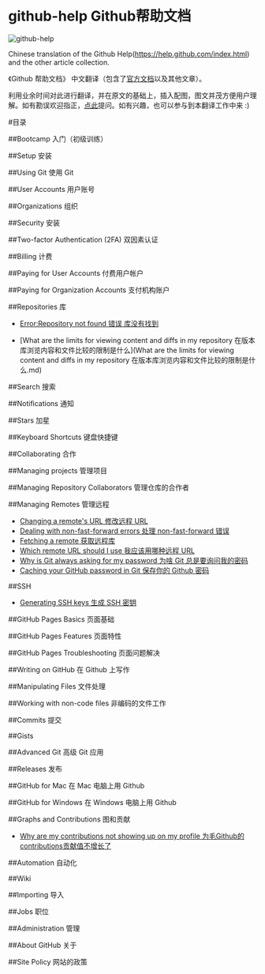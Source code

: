 github-help Github帮助文档
===========
![github-help](http://i1288.photobucket.com/albums/b484/waylau/waylau%20blog/github_help_zps9f50a555.jpg)

Chinese translation of the Github Help(https://help.github.com/index.html) and the other article collection.  

《Github 帮助文档》 中文翻译（包含了[官方文档](https://help.github.com/index.html)以及其他文章）。

利用业余时间对此进行翻译，并在原文的基础上，插入配图，图文并茂方便用户理解。如有勘误欢迎指正，[点此](https://github.com/waylau/github-help/issues)提问。如有兴趣，也可以参与到本翻译工作中来 :)

#目录

##Bootcamp 入门（初级训练）

##Setup 安装

##Using Git 使用 Git

##User Accounts 用户账号

##Organizations 组织

##Security 安装

##Two-factor Authentication (2FA) 双因素认证

##Billing 计费

##Paying for User Accounts 付费用户帐户

##Paying for Organization Accounts 支付机构账户

##Repositories 库

* [Error:Repository not found 错误 库没有找到](https://github.com/waylau/github-help/blob/master/Error%20Repository%20not%20found%20%E9%94%99%E8%AF%AF%20%E5%BA%93%E6%B2%A1%E6%9C%89%E6%89%BE%E5%88%B0.md)

* [What are the limits for viewing content and diffs in my repository 在版本库浏览内容和文件比较的限制是什么](What are the limits for viewing content and diffs in my repository 在版本库浏览内容和文件比较的限制是什么.md)

##Search 搜索

##Notifications 通知

##Stars 加星

##Keyboard Shortcuts 键盘快捷键

##Collaborating 合作

##Managing projects 管理项目



##Managing Repository Collaborators 管理仓库的合作者

##Managing Remotes 管理远程

* [Changing a remote's URL 修改远程 URL](https://github.com/waylau/github-help/blob/master/Changing%20a%20remote's%20URL%20%E4%BF%AE%E6%94%B9%E8%BF%9C%E7%A8%8B%20URL.md)
* [Dealing with non-fast-forward errors 处理 non-fast-forward 错误](https://github.com/waylau/github-help/blob/master/Dealing%20with%20non-fast-forward%20errors%20%E5%A4%84%E7%90%86%20non-fast-forward%20%E9%94%99%E8%AF%AF.md)
* [Fetching a remote 获取远程库](https://github.com/waylau/github-help/blob/master/Fetching%20a%20remote%20%E8%8E%B7%E5%8F%96%E8%BF%9C%E7%A8%8B%E5%BA%93.md)
* [Which remote URL should I use 我应该用哪种远程 URL](https://github.com/waylau/github-help/blob/master/Which%20remote%20URL%20should%20I%20use%20%E6%88%91%E5%BA%94%E8%AF%A5%E7%94%A8%E5%93%AA%E7%A7%8D%E8%BF%9C%E7%A8%8B%20URL%20.md)
* [Why is Git always asking for my password 为啥 Git 总是要询问我的密码](https://github.com/waylau/github-help/blob/master/Why%20is%20Git%20always%20asking%20for%20my%20password%20%E4%B8%BA%E5%95%A5%20git%20%E6%80%BB%E6%98%AF%E8%A6%81%E8%AF%A2%E9%97%AE%E6%88%91%E7%9A%84%E5%AF%86%E7%A0%81.md)
* [Caching your GitHub password in Git 保存你的 Github 密码](https://github.com/waylau/github-help/blob/master/Caching%20your%20GitHub%20password%20in%20Git%20%E4%BF%9D%E5%AD%98%E4%BD%A0%E7%9A%84%20Github%20%E5%AF%86%E7%A0%81.md) 

##SSH

* [Generating SSH keys 生成 SSH 密钥](https://github.com/waylau/github-help/blob/master/Generating%20SSH%20keys%20%E7%94%9F%E6%88%90%20SSH%20%E5%AF%86%E9%92%A5.md)

##GitHub Pages Basics 页面基础

##GitHub Pages Features 页面特性

##GitHub Pages Troubleshooting 页面问题解决

##Writing on GitHub 在 Github 上写作

##Manipulating Files 文件处理

##Working with non-code files 非编码的文件工作

##Commits 提交

##Gists

##Advanced Git 高级 Git 应用

##Releases 发布

##GitHub for Mac 在 Mac 电脑上用 Github

##GitHub for Windows 在 Windows 电脑上用 Github

##Graphs and Contributions 图和贡献

* [Why are my contributions not showing up on my profile 为毛Github的contributions贡献值不增长了](https://github.com/waylau/github-help/blob/master/Why%20are%20my%20contributions%20not%20showing%20up%20on%20my%20profile%20%E4%B8%BA%E6%AF%9BGithub%E7%9A%84contributions%E8%B4%A1%E7%8C%AE%E5%80%BC%E4%B8%8D%E5%A2%9E%E9%95%BF%E4%BA%86.md)

##Automation 自动化

##Wiki

##Importing 导入

##Jobs 职位

##Administration 管理

##About GitHub 关于

##Site Policy 网站的政策
